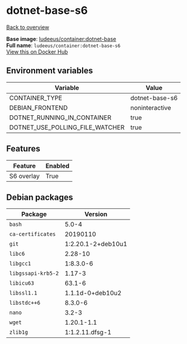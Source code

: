 # dotnet-base-s6

[Back to overview](../index.md)

**Base image**: [ludeeus/container:dotnet-base](./dotnet-base)  
**Full name**: `ludeeus/container:dotnet-base-s6`  
[View this on Docker Hub](https://hub.docker.com/r/ludeeus/container/tags?page=1&name=dotnet-base-s6)

## Environment variables

Variable | Value 
-- | --
CONTAINER_TYPE | dotnet-base-s6
DEBIAN_FRONTEND | noninteractive
DOTNET_RUNNING_IN_CONTAINER | true
DOTNET_USE_POLLING_FILE_WATCHER | true

## Features

Feature | Enabled 
-- | --
S6 overlay | True

## Debian packages

Package | Version 
-- | --
`bash` | 5.0-4
`ca-certificates` | 20190110
`git` | 1:2.20.1-2+deb10u1
`libc6` | 2.28-10
`libgcc1` | 1:8.3.0-6
`libgssapi-krb5-2` | 1.17-3
`libicu63` | 63.1-6
`libssl1.1` | 1.1.1d-0+deb10u2
`libstdc++6` | 8.3.0-6
`nano` | 3.2-3
`wget` | 1.20.1-1.1
`zlib1g` | 1:1.2.11.dfsg-1

